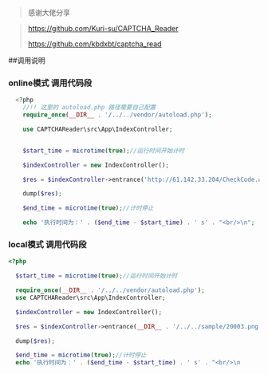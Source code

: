 >感谢大佬分享

>https://github.com/Kuri-su/CAPTCHA_Reader
>
>https://github.com/kbdxbt/captcha_read

##调用说明

### online模式 调用代码段

```php
  <?php
    //!! 这里的 autoload.php 路径需要自己配置
    require_once(__DIR__ . '/../../vendor/autoload.php');

    use CAPTCHAReader\src\App\IndexController;


    $start_time = microtime(true);//运行时间开始计时

    $indexController = new IndexController();

    $res = $indexController->entrance('http://61.142.33.204/CheckCode.aspx','online');

    dump($res);

    $end_time = microtime(true);//计时停止

    echo '执行时间为：' . ($end_time - $start_time) . ' s' . "<br/>\n";
```


### local模式 调用代码段

```php
<?php

  $start_time = microtime(true);//运行时间开始计时

  require_once(__DIR__ . '/../../vendor/autoload.php');
  use CAPTCHAReader\src\App\IndexController;

  $indexController = new IndexController();

  $res = $indexController->entrance(__DIR__ . '/../../sample/20003.png', 'local');

  dump($res);

  $end_time = microtime(true);//计时停止
  echo '执行时间为：' . ($end_time - $start_time) . ' s' . "<br/>\n
```
